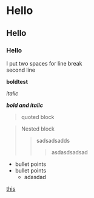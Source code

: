 # Hello
## Hello
### Hello

I put two spaces for line break  
second line


**boldtest**

*italic*


***bold and italic***


> quoted block

>Nested block
> >sadsadsadds
> >>asdasdsadsad




- bullet points
- bullet points
  - adasdad


[this](https://google.com)



